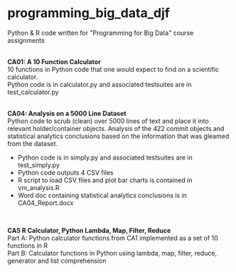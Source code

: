 # programming_big_data_djf
Python & R code written for "Programming for Big Data" course assignments
<br><br>

<b>CA01: A 10 Function Calculator</b><br>
10 functions in Python code that one would expect to find on a scientific calculator.<br>
Python code is in calculator.py and associated testsuites are in test_calculator.py
<br><br>

<b>CA04: Analysis on a 5000 Line Dataset</b><br>
Python code to scrub (clean) over 5000 lines of text and place it into relevant holder/container objects.
Analysis of the 422 commit objects and statistical analytics conclusions based on the information that was gleamed from the dataset.<br>
<ul><li>Python code is in simply.py and associated testsuites are in test_simply.py</li>
<li>Python code outputs 4 CSV files</li>
<li>R script to load CSV files and plot bar charts is contained in vm_analysis.R</li>
<li>Word doc containing statistical analytics conclusions is in CA04_Report.docx</li></ul>
<br>

<b>CA5 R Calculator, Python Lambda, Map, Filter, Reduce</b><br>
Part A: Python calculator functions from CA1 implemented as a set of 10 functions in R<br>
Part B: Calculator functions in Python using lambda, map, filter, reduce, generator and list comprehension
